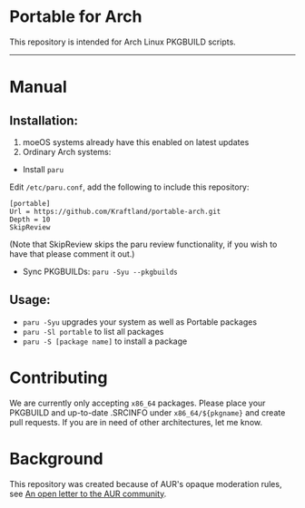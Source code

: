 # Portable for Arch

This repository is intended for Arch Linux PKGBUILD scripts.

---

# Manual

## Installation:

1. moeOS systems already have this enabled on latest updates
2. Ordinary Arch systems:

- Install `paru`

Edit `/etc/paru.conf`, add the following to include this repository:

```
[portable]
Url = https://github.com/Kraftland/portable-arch.git
Depth = 10
SkipReview
```

(Note that SkipReview skips the paru review functionality, if you wish to have that please comment it out.)

- Sync PKGBUILDs: `paru -Syu --pkgbuilds`

## Usage:

- `paru -Syu` upgrades your system as well as Portable packages
- `paru -Sl portable` to list all packages
- `paru -S [package name]` to install a package

# Contributing

We are currently only accepting `x86_64` packages. Please place your PKGBUILD and up-to-date .SRCINFO under `x86_64/${pkgname}` and create pull requests. If you are in need of other architectures, let me know.

# Background

This repository was created because of AUR's opaque moderation rules, see [An open letter to the AUR community](https://blog.kimiblock.top/2025/09/08/letter-to-aur/).